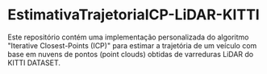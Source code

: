 # EstimativaTrajetoriaICP-LiDAR-KITTI
Este repositório contém uma implementação personalizada do algoritmo "Iterative Closest-Points (ICP)" para estimar a trajetória de um veículo com base em nuvens de pontos (point clouds) obtidas de varreduras LiDAR do KITTI DATASET.
